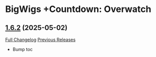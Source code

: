 # BigWigs +Countdown: Overwatch

## [1.6.2](https://github.com/BigWigsMods/BigWigs_Countdown_Overwatch/tree/1.6.2) (2025-05-02)
[Full Changelog](https://github.com/BigWigsMods/BigWigs_Countdown_Overwatch/compare/1.6.1...1.6.2) [Previous Releases](https://github.com/BigWigsMods/BigWigs_Countdown_Overwatch/releases)

- Bump toc  
